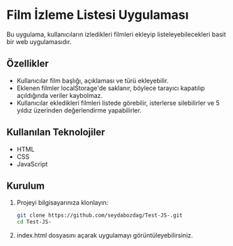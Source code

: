 # Film İzleme Listesi Uygulaması

Bu uygulama, kullanıcıların izledikleri filmleri ekleyip listeleyebilecekleri basit bir web uygulamasıdır.

## Özellikler

- Kullanıcılar film başlığı, açıklaması ve türü ekleyebilir.
- Eklenen filmler localStorage'de saklanır, böylece tarayıcı kapatılıp açıldığında veriler kaybolmaz.
- Kullanıcılar ekledikleri filmleri listede görebilir, isterlerse silebilirler ve 5 yıldız üzerinden değerlendirme yapabilirler.
  
## Kullanılan Teknolojiler

- HTML
- CSS
- JavaScript

## Kurulum

1. Projeyi bilgisayarınıza klonlayın:
   ```bash
   git clone https://github.com/seydabozdag/Test-JS-.git
   cd Test-JS-
2.  index.html dosyasını açarak uygulamayı görüntüleyebilirsiniz.
  


   

   
